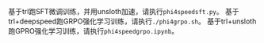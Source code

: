 基于trl跑SFT微调训练，并用unsloth加速，请执行```phi4speedsft.py```。
基于trl+deepspeed跑GRPO强化学习训练，请执行```./phi4grpo.sh```。
基于trl+unsloth跑GPRO强化学习训练，请执行```phi4speedgrpo.ipynb```。